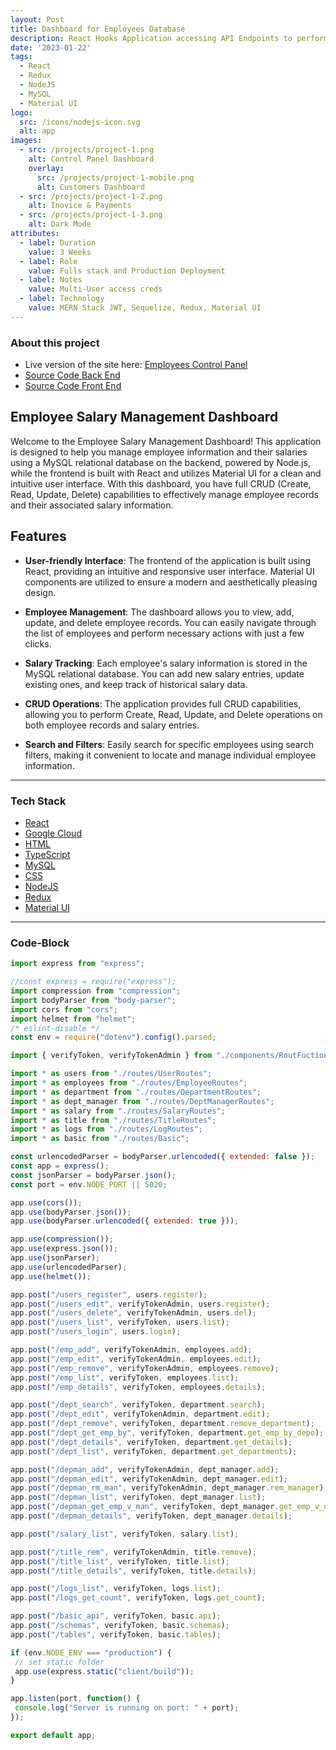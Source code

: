 ```yaml
---
layout: Post
title: Dashboard for Employees Database
description: React Hooks Application accessing API Endpoints to perform CRUD operations on a MySQL Database
date: '2023-01-22'
tags:
  - React
  - Redux
  - NodeJS
  - MySQL
  - Material UI
logo:
  src: /icons/nodejs-icon.svg
  alt: app
images:
  - src: /projects/project-1.png
    alt: Control Panel Dashboard
    overlay:
      src: /projects/project-1-mobile.png
      alt: Customers Dashboard
  - src: /projects/project-1-2.png
    alt: Inovice & Payments
  - src: /projects/project-1-3.png
    alt: Dark Mode
attributes:
  - label: Duration
    value: 3 Weeks
  - label: Role
    value: Fulls stack and Production Deployment
  - label: Notes
    value: Multi-User access creds
  - label: Technology
    value: MERN Stack JWT, Sequelize, Redux, Material UI
---
```



### About this project

- Live version of the site here: [Employees Control Panel](https://emp-dash.nelles.io)
- [Source Code Back End](https://github.com/mdnelles/employees.neio.server)
- [Source Code Front End](https://github.com/mdnelles/employees_fe)


## Employee Salary Management Dashboard

Welcome to the Employee Salary Management Dashboard! This application is designed to help you manage employee information and their salaries using a MySQL relational database on the backend, powered by Node.js, while the frontend is built with React and utilizes Material UI for a clean and intuitive user interface. With this dashboard, you have full CRUD (Create, Read, Update, Delete) capabilities to effectively manage employee records and their associated salary information.

## Features

- **User-friendly Interface**: The frontend of the application is built using React, providing an intuitive and responsive user interface. Material UI components are utilized to ensure a modern and aesthetically pleasing design.

- **Employee Management**: The dashboard allows you to view, add, update, and delete employee records. You can easily navigate through the list of employees and perform necessary actions with just a few clicks.

- **Salary Tracking**: Each employee's salary information is stored in the MySQL relational database. You can add new salary entries, update existing ones, and keep track of historical salary data.

- **CRUD Operations**: The application provides full CRUD capabilities, allowing you to perform Create, Read, Update, and Delete operations on both employee records and salary entries.

- **Search and Filters**: Easily search for specific employees using search filters, making it convenient to locate and manage individual employee information.


---

### Tech Stack

 - [React](https://reactjs.org/)
 - [Google Cloud](https://cloud.google.com/)
 - [HTML](https://developer.mozilla.org/en-US/docs/Web/HTML)
 - [TypeScript](https://www.typescriptlang.org/)
 - [MySQL](https://www.mysql.com/)
 - [CSS](https://developer.mozilla.org/en-US/docs/Web/CSS)
 - [NodeJS](https://nodejs.org/en/)
 - [Redux](https://redux.js.org/)
 - [Material UI](https://material-ui.com/)




---

### Code-Block

  ```js  {21-36} showLineNumbers
 import express from "express";

//const express = require("express");
import compression from "compression";
import bodyParser from "body-parser";
import cors from "cors";
import helmet from "helmet";
/* eslint-disable */
const env = require("dotenv").config().parsed;

import { verifyToken, verifyTokenAdmin } from "./components/RoutFuctions";

import * as users from "./routes/UserRoutes";
import * as employees from "./routes/EmployeeRoutes";
import * as department from "./routes/DepartmentRoutes";
import * as dept_manager from "./routes/DeptManagerRoutes";
import * as salary from "./routes/SalaryRoutes";
import * as title from "./routes/TitleRoutes";
import * as logs from "./routes/LogRoutes";
import * as basic from "./routes/Basic";

const urlencodedParser = bodyParser.urlencoded({ extended: false });
const app = express();
const jsonParser = bodyParser.json();
const port = env.NODE_PORT || 5020;

app.use(cors());
app.use(bodyParser.json());
app.use(bodyParser.urlencoded({ extended: true }));

app.use(compression());
app.use(express.json());
app.use(jsonParser);
app.use(urlencodedParser);
app.use(helmet());

app.post("/users_register", users.register);
app.post("/users_edit", verifyTokenAdmin, users.register);
app.post("/users_delete", verifyTokenAdmin, users.del);
app.post("/users_list", verifyToken, users.list);
app.post("/users_login", users.login);

app.post("/emp_add", verifyTokenAdmin, employees.add);
app.post("/emp_edit", verifyTokenAdmin, employees.edit);
app.post("/emp_remove", verifyTokenAdmin, employees.remove);
app.post("/emp_list", verifyToken, employees.list);
app.post("/emp_details", verifyToken, employees.details);

app.post("/dept_search", verifyToken, department.search);
app.post("/dept_edit", verifyTokenAdmin, department.edit);
app.post("/dept_remove", verifyToken, department.remove_department);
app.post("/dept_get_emp_by", verifyToken, department.get_emp_by_depo);
app.post("/dept_details", verifyToken, department.get_details);
app.post("/dept_list", verifyToken, department.get_departments);

app.post("/depman_add", verifyTokenAdmin, dept_manager.add);
app.post("/depman_edit", verifyTokenAdmin, dept_manager.edit);
app.post("/depman_rm_man", verifyTokenAdmin, dept_manager.rem_manager);
app.post("/depman_list", verifyToken, dept_manager.list);
app.post("/depman_get_emp_v_man", verifyToken, dept_manager.get_emp_v_depo);
app.post("/depman_details", verifyToken, dept_manager.details);

app.post("/salary_list", verifyToken, salary.list);

app.post("/title_rem", verifyTokenAdmin, title.remove);
app.post("/title_list", verifyToken, title.list);
app.post("/title_details", verifyToken, title.details);

app.post("/logs_list", verifyToken, logs.list);
app.post("/logs_get_count", verifyToken, logs.get_count);

app.post("/basic_api", verifyToken, basic.api);
app.post("/schemas", verifyToken, basic.schemas);
app.post("/tables", verifyToken, basic.tables);

if (env.NODE_ENV === "production") {
   // set static folder
   app.use(express.static("client/build"));
}

app.listen(port, function() {
   console.log("Server is running on port: " + port);
});

export default app;
  ```